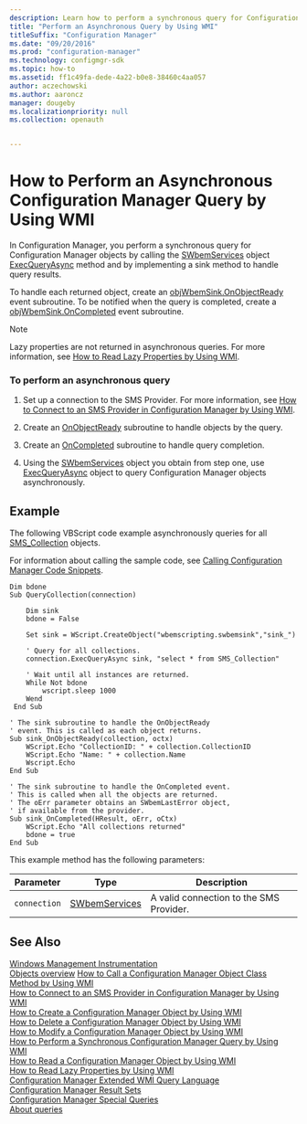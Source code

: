 ```yaml
---
description: Learn how to perform a synchronous query for Configuration Manager objects and implement a sink method to handle query results.
title: "Perform an Asynchronous Query by Using WMI"
titleSuffix: "Configuration Manager"
ms.date: "09/20/2016"
ms.prod: "configuration-manager"
ms.technology: configmgr-sdk
ms.topic: how-to
ms.assetid: ff1c49fa-dede-4a22-b0e8-38460c4aa057
author: aczechowski
ms.author: aaroncz
manager: dougeby
ms.localizationpriority: null
ms.collection: openauth


---
```

# How to Perform an Asynchronous Configuration Manager Query by Using WMI
In Configuration Manager, you perform a synchronous query for Configuration Manager objects by calling the [SWbemServices](/windows/win32/wmisdk/swbemservices) object [ExecQueryAsync](/windows/win32/api/wbemcli/nf-wbemcli-iwbemservices-execqueryasync) method and by implementing a sink method to handle query results.  

 To handle each returned object, create an [objWbemSink.OnObjectReady](/windows/win32/wmisdk/swbemsink-onobjectready) event subroutine. To be notified when the query is completed, create a [objWbemSink.OnCompleted](/windows/win32/wmisdk/swbemsink-oncompleted) event subroutine.  

> [!NOTE]
>  Lazy properties are not returned in asynchronous queries. For more information, see [How to Read Lazy Properties by Using WMI](../../../develop/core/understand/how-to-read-lazy-properties-by-using-wmi.md).  

### To perform an asynchronous query  

1.  Set up a connection to the SMS Provider. For more information, see [How to Connect to an SMS Provider in Configuration Manager by Using WMI](../../../develop/core/understand/how-to-connect-to-an-sms-provider-in-configuration-manager-by-using-wmi.md).  

2.  Create an [OnObjectReady](/windows/win32/wmisdk/swbemsink-onobjectready) subroutine to handle objects by the query.  

3.  Create an [OnCompleted](/windows/win32/wmisdk/swbemsink-oncompleted) subroutine to handle query completion.  

4.  Using the [SWbemServices](/windows/win32/wmisdk/swbemservices) object you obtain from step one, use [ExecQueryAsync](/windows/win32/api/wbemcli/nf-wbemcli-iwbemservices-execqueryasync) object to query Configuration Manager objects asynchronously.  

## Example  
 The following VBScript code example asynchronously queries for all [SMS_Collection](../../../develop/reference/core/clients/collections/sms_collection-server-wmi-class.md) objects.  

 For information about calling the sample code, see [Calling Configuration Manager Code Snippets](../../../develop/core/understand/calling-code-snippets.md).  

```vbs  
Dim bdone  
Sub QueryCollection(connection)  

    Dim sink  
    bdone = False  

    Set sink = WScript.CreateObject("wbemscripting.swbemsink","sink_")  

    ' Query for all collections.  
    connection.ExecQueryAsync sink, "select * from SMS_Collection"  

    ' Wait until all instances are returned.  
    While Not bdone      
        wscript.sleep 1000  
    Wend  
 End Sub     

' The sink subroutine to handle the OnObjectReady   
' event. This is called as each object returns.  
Sub sink_OnObjectReady(collection, octx)  
    WScript.Echo "CollectionID: " + collection.CollectionID  
    WScript.Echo "Name: " + collection.Name  
    Wscript.Echo  
End Sub  

' The sink subroutine to handle the OnCompleted event.  
' This is called when all the objects are returned.   
' The oErr parameter obtains an SWbemLastError object,  
' if available from the provider.  
Sub sink_OnCompleted(HResult, oErr, oCtx)  
    WScript.Echo "All collections returned"  
    bdone = true  
End Sub  
```  

 This example method has the following parameters:  

|Parameter|Type|Description|  
|---------------|----------|-----------------|  
|`connection`|[SWbemServices](/windows/win32/wmisdk/swbemservices)|A valid connection to the SMS Provider.|  

## See Also  
 [Windows Management Instrumentation](/windows/win32/wmisdk/wmi-start-page)   
 [Objects overview](configuration-manager-objects-overview.md)
 [How to Call a Configuration Manager Object Class Method by Using WMI](../../../develop/core/understand/how-to-call-a-configuration-manager-object-class-method-by-using-wmi.md)   
 [How to Connect to an SMS Provider in Configuration Manager by Using WMI](../../../develop/core/understand/how-to-connect-to-an-sms-provider-in-configuration-manager-by-using-wmi.md)   
 [How to Create a Configuration Manager Object by Using WMI](../../../develop/core/understand/how-to-create-a-configuration-manager-object-by-using-wmi.md)   
 [How to Delete a Configuration Manager Object by Using WMI](../../../develop/core/understand/how-to-delete-a-configuration-manager-object-by-using-wmi.md)   
 [How to Modify a Configuration Manager Object by Using WMI](../../../develop/core/understand/how-to-modify-a-configuration-manager-object-by-using-wmi.md)   
 [How to Perform a Synchronous Configuration Manager Query by Using WMI](../../../develop/core/understand/how-to-perform-a-synchronous-configuration-manager-query-by-using-wmi.md)   
 [How to Read a Configuration Manager Object by Using WMI](../../../develop/core/understand/how-to-read-a-configuration-manager-object-by-using-wmi.md)   
 [How to Read Lazy Properties by Using WMI](../../../develop/core/understand/how-to-read-lazy-properties-by-using-wmi.md)   
 [Configuration Manager Extended WMI Query Language](../../../develop/core/understand/extended-wmi-query-language.md)   
 [Configuration Manager Result Sets](../../../develop/core/understand/result-sets.md)   
 [Configuration Manager Special Queries](../../../develop/core/understand/special-queries.md)   
 [About queries](about-configuration-manager-queries.md)
